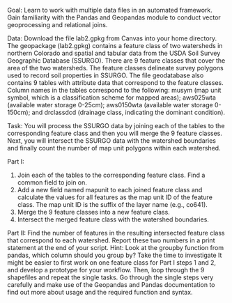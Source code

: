 Goal: Learn to work with multiple data files in an automated framework. Gain familiarity with the Pandas and
Geopandas module to conduct vector geoprocessing and relational joins.

Data: Download the file lab2.gpkg from Canvas into your home directory. The geopackage (lab2.gpkg) contains
a feature class of two watersheds in northern Colorado and spatial and tabular data from the USDA Soil Survey
Geographic Database (SSURGO). There are 9 feature classes that cover the area of the two watersheds. The
feature classes delineate survey polygons used to record soil properties in SSURGO. The file geodatabase also
contains 9 tables with attribute data that correspond to the feature classes. Column names in the tables correspond
to the following: musym (map unit symbol, which is a classification scheme for mapped areas); aws025wta
(available water storage 0-25cm); aws0150wta (available water storage 0-150cm); and drclassdcd (drainage class,
indicating the dominant condition).

Task: You will process the SSURGO data by joining each of the tables to the corresponding feature class and
then you will merge the 9 feature classes. Next, you will intersect the SSURGO data with the watershed
boundaries and finally count the number of map unit polygons within each watershed.

Part I:
1) Join each of the tables to the corresponding feature class. Find a common field to join on.
2) Add a new field named mapunit to each joined feature class and calculate the values for all features as the
map unit ID of the feature class. The map unit ID is the suffix of the layer name (e.g., co641).
3) Merge the 9 feature classes into a new feature class.
4) Intersect the merged feature class with the watershed boundaries.

Part II:
Find the number of features in the resulting intersected feature class that correspond to each watershed.
Report these two numbers in a print statement at the end of your script. Hint: Look at the groupby function
from pandas, which column should you group by?
Take the time to investigate It might be easier to first work on one feature class for Part I steps 1 and 2, and
develop a prototype for your workflow. Then, loop through the 9 shapefiles and repeat the single tasks. Go
through the single steps very carefully and make use of the Geopandas and Pandas documentation to find out
more about usage and the required function and syntax.

